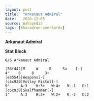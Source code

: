 ```yaml
---
layout: post
title:  "Arkanaut Admiral"
date:   2020-12-05
source: Wahapedia
tags: [kharadron-overlords]
---
```


**Arkanaut Admiral**

**Stat Block**
```
6/6 Arkanaut Admiral
```

```
[56f442]M     W     B     Sa    [-]
4"    6     8     3+    
[e85545]Weapons[-]
[c6c930]Volley Pistol[-]
9"     A:3    H:3+   W:4+   R:-1   D:1   
[c6c930]Skalfhammer[-]
1"     A:3    H:3+   W:2+   R:-2   D:2   
```


